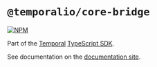 # `@temporalio/core-bridge`

[![NPM](https://img.shields.io/npm/v/@temporalio/core-bridge?style=for-the-badge)](https://www.npmjs.com/package/@temporalio/core-bridge)

Part of the [Temporal](https://temporal.io) [TypeScript SDK](https://www.npmjs.com/package/temporalio).

See documentation on the [documentation site](https://docs.temporal.io/docs/typescript/introduction).
